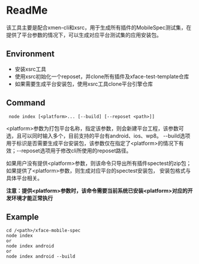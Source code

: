 ﻿ReadMe
=========

该工具主要是配合xmen-cli和xsrc，用于生成所有插件的MobileSpec测试集，在提供了平台参数的情况下，可以生成对应平台测试集的应用安装包。

Environment
---------

*   安装xsrc工具
*   使用xsrc初始化一个reposet，并clone所有插件及xface-test-template仓库
*   如果需要生成平台安装包，使用xsrc工具clone平台引擎仓库

Command
---------

     node index [<platform>... [--build] [--reposet <path>]]
&lt;platform&gt;参数为打包平台名称，指定该参数，则会新建平台工程，该参数可选，且可以同时输入多个，目前支持的平台有android、ios、wp8。
--build选项用于标识是否需要生成平台安装包，该参数仅在指定了&lt;platform&gt;的情况下有效；--reposet选项用于修改cli所使用的reposet路径。

如果用户没有提供&lt;platform&gt;参数，则该命令只导出所有插件spectest的zip包；如果提供了&lt;platform&gt;参数，则生成对应平台的spectest安装包，
安装包格式与具体平台相关。

**注意：提供&lt;platform&gt;参数时，该命令需要当前系统已安装&lt;platform&gt;对应的开发环境才能正常执行**

Example
---------

    cd /<path>/xface-mobile-spec
    node index
    or
    node index android
    or
    node index android --build